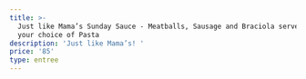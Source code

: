 ```yaml
---
title: >-
  Just like Mama’s Sunday Sauce - Meatballs, Sausage and Braciola served with
  your choice of Pasta    
description: 'Just like Mama’s! '
price: '85'
type: entree
---
```


